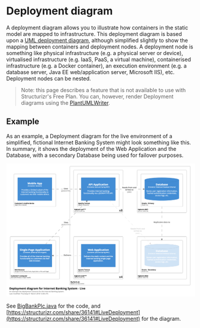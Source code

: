 # Deployment diagram

A deployment diagram allows you to illustrate how containers in the static model are mapped to infrastructure. This deployment diagram is based upon a [UML deployment diagram](https://en.wikipedia.org/wiki/Deployment_diagram), although simplified slightly to show the mapping between containers and deployment nodes. A deployment node is something like physical infrastructure (e.g. a physical server or device), virtualised infrastructure (e.g. IaaS, PaaS, a virtual machine), containerised infrastructure (e.g. a Docker container), an execution environment (e.g. a database server, Java EE web/application server, Microsoft IIS), etc. Deployment nodes can be nested.

> Note: this page describes a feature that is not available to use with Structurizr's Free Plan. You can, however, render Deployment diagrams using the [PlantUMLWriter](plantuml.md).

## Example

As an example, a Deployment diagram for the live environment of a simplified, fictional Internet Banking System might look something like this. In summary, it shows the deployment of the Web Application and the Database, with a secondary Database being used for failover purposes.

![An example Deployment diagram](images/deployment-diagram-1.png)

See [BigBankPlc.java](https://github.com/structurizr/java/blob/master/structurizr-examples/src/com/structurizr/example/BigBankPlc.java) for the code, and [https://structurizr.com/share/36141#LiveDeployment](https://structurizr.com/share/36141#LiveDeployment) for the diagram.